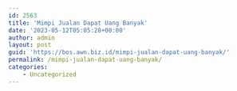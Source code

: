 ```yaml
---
id: 2563
title: 'Mimpi Jualan Dapat Uang Banyak'
date: '2023-05-12T05:05:28+00:00'
author: admin
layout: post
guid: 'https://bos.awn.biz.id/mimpi-jualan-dapat-uang-banyak/'
permalink: /mimpi-jualan-dapat-uang-banyak/
categories:
    - Uncategorized
---
```



